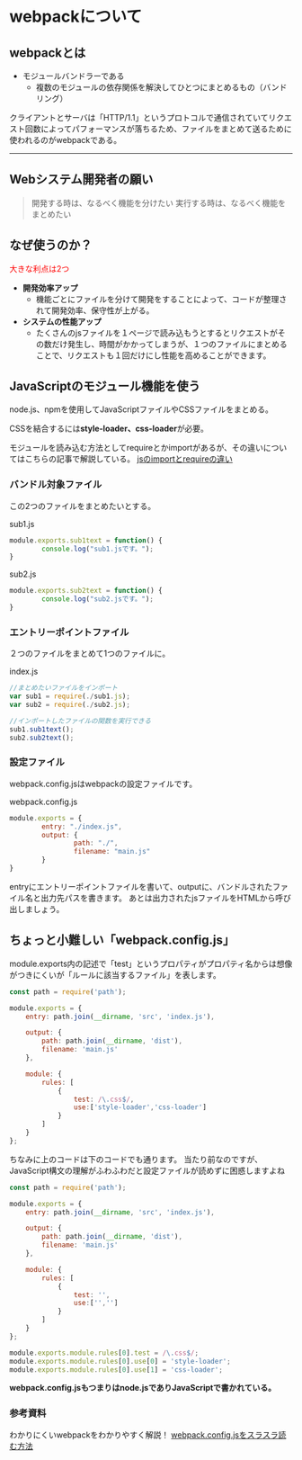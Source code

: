 # webpackについて

## webpackとは

- モジュールバンドラーである
  - 複数のモジュールの依存関係を解決してひとつにまとめるもの（バンドリング）

クライアントとサーバは「HTTP/1.1」というプロトコルで通信されていてリクエスト回数によってパフォーマンスが落ちるため、ファイルをまとめて送るために使われるのがwebpackである。

***

## Webシステム開発者の願い

>開発する時は、なるべく機能を分けたい
>実行する時は、なるべく機能をまとめたい

## なぜ使うのか？

<font color="red">大きな利点は2つ</font>

- **開発効率アップ**
  - 機能ごとにファイルを分けて開発をすることによって、コードが整理されて開発効率、保守性が上がる。
- **システムの性能アップ**
  - たくさんのjsファイルを１ページで読み込もうとするとリクエストがその数だけ発生し、時間がかかってしまうが、１つのファイルにまとめることで、リクエストも１回だけにし性能を高めることができます。

## JavaScriptのモジュール機能を使う

node.js、npmを使用してJavaScriptファイルやCSSファイルをまとめる。

CSSを結合するには**style-loader、css-loader**が必要。

モジュールを読み込む方法としてrequireとかimportがあるが、その違いについてはこちらの記事で解説している。
[jsのimportとrequireの違い](https://qiita.com/minato-naka/items/39ecc285d1e37226a283)

### バンドル対象ファイル

この2つのファイルをまとめたいとする。

sub1.js

```JavaScript:sub1.js
module.exports.sub1text = function() {
        console.log("sub1.jsです。");
}
```

sub2.js

```JavaScript:sub2.js
module.exports.sub2text = function() {
        console.log("sub2.jsです。");
}
```

### エントリーポイントファイル

２つのファイルをまとめて1つのファイルに。

index.js

```JavaScript:index.js
//まとめたいファイルをインポート
var sub1 = require(./sub1.js);
var sub2 = require(./sub2.js);

//インポートしたファイルの関数を実行できる
sub1.sub1text();
sub2.sub2text();
```

### 設定ファイル

webpack.config.jsはwebpackの設定ファイルです。

webpack.config.js

```JavaScript:webpack.config.js
module.exports = {
        entry: "./index.js",
        output: {
                path: "./",
                filename: "main.js"
        }
}
```

entryにエントリーポイントファイルを書いて、outputに、バンドルされたファイル名と出力先パスを書きます。
あとは出力されたjsファイルをHTMLから呼び出しましょう。

## ちょっと小難しい「webpack.config.js」

module.exports内の記述で「test」というプロパティがプロパティ名からは想像がつきにくいが「ルールに該当するファイル」を表します。

```JavaScript:webpack.config.js
const path = require('path');

module.exports = {
    entry: path.join(__dirname, 'src', 'index.js'),

    output: {
        path: path.join(__dirname, 'dist'),
        filename: 'main.js'
    },

    module: {
        rules: [
            {
                test: /\.css$/,
                use:['style-loader','css-loader']
            }
        ]
    }
};
```

ちなみに上のコードは下のコードでも通ります。
当たり前なのですが、JavaScript構文の理解がふわふわだと設定ファイルが読めずに困惑しますよね

```JavaScript:webpack.config.js
const path = require('path');

module.exports = {
    entry: path.join(__dirname, 'src', 'index.js'),

    output: {
        path: path.join(__dirname, 'dist'),
        filename: 'main.js'
    },

    module: {
        rules: [
            {
                test: '',
                use:['','']
            }
        ]
    }
};

module.exports.module.rules[0].test = /\.css$/;
module.exports.module.rules[0].use[0] = 'style-loader';
module.exports.module.rules[0].use[1] = 'css-loader';
```

**webpack.config.jsもつまりはnode.jsでありJavaScriptで書かれている。**

### 参考資料

わかりにくいwebpackをわかりやすく解説！
[webpack.config.jsをスラスラ読む方法](https://youtu.be/gdQx7bnQCrs)